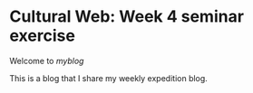 # Cultural Web: Week 4 seminar exercise

Welcome to *myblog*

This is a blog that I share my weekly expedition blog.